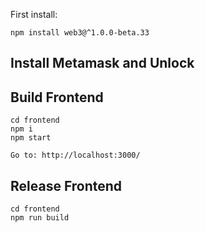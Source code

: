 First install:
```
npm install web3@^1.0.0-beta.33
```
## Install Metamask and Unlock

## Build Frontend
```
cd frontend
npm i
npm start

Go to: http://localhost:3000/
```

## Release Frontend
```
cd frontend
npm run build
```





